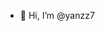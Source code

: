 - 👋 Hi, I’m @yanzz7


<!---
yanzz7/yanzz7 is a ✨ special ✨ repository because its `README.md` (this file) appears on your GitHub profile.
You can click the Preview link to take a look at your changes.
--->

